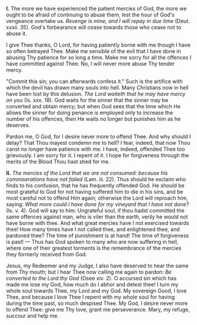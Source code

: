 
**I\.** The more we have experienced the patient mercies of God, the more we ought to be afraid of continuing to abuse them, lest the hour of God\'s vengeance overtake us. *Revenge is mine, and I will repay in due time* (Deut. xxxii. 35). God\'s forbearance will cease towards those who cease not to abuse it.

I give Thee thanks, O Lord, for having patiently borne with me though I have so often betrayed Thee. Make me sensible of the evil that I have done in abusing Thy patience for so long a time. Make me sorry for all the offences I have committed against Thee. No, I will never more abuse Thy tender mercy.

\"Commit this sin; you can afterwards confess it.\" Such is the artifice with which the devil has drawn many souls into hell. Many Christians now in hell have been lost by this delusion. *The Lord waiteth that he may have mercy on you* (Is. xxx. 18). God waits for the sinner that the sinner may be converted and obtain mercy; but when God sees that the time which He allows the sinner for doing penance is employed only to increase the number of his offences, then He waits no longer but punishes him as he deserves.

Pardon me, O God, for I desire never more to offend Thee. And why should I delay? That Thou mayest condemn me to hell? I fear, indeed, that now Thou canst no longer have patience with me. I have, indeed, offended Thee too grievously. I am sorry for it. I repent of it. I hope for forgiveness through the merits of the Blood Thou hast shed for me.

**II\.** *The mercies of the Lord that we are not consumed: because his commiserations have not failed* (Lam. iii. 22). Thus should he exclaim who finds to his confusion, that he has frequently offended God. He should be most grateful to God for not having suffered him to die in his sins, and be most careful not to offend Him again; otherwise the Lord will reproach him, saying: *What more could I have done for my vineyard that I have not done?* (Is. v. 4). God will say to him: Ungrateful soul, if thou hadst committed the same offences against man, who is viler than the earth, verily he would not have borne with thee. And what great mercies have I not exercised towards thee! How many times have I not called thee, and enlightened thee, and pardoned thee? The time of punishment is at hand! The time of forgiveness is past! — Thus has God spoken to many who are now suffering in hell, where one of their greatest torments is the remembrance of the mercies they formerly received from God.

Jesus, my Redeemer and my Judge, I also have deserved to hear the same from Thy mouth; but I hear Thee now calling me again to pardon: *Be converted to the Lord thy God* (Osee xiv. 2). O accursed sin which has made me lose my God, how much do I abhor and detest thee! I turn my whole soul towards Thee, my Lord and my God. My sovereign Good, I love Thee, and because I love Thee I repent with my whole soul for having during the time past, so much despised Thee. My God, I desire never more to offend Thee: give me Thy love, grant me perseverance. Mary, my refuge, succour and help me.

